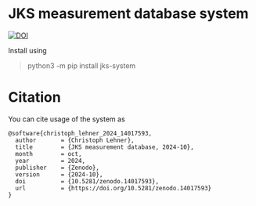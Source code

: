 # JKS measurement database system
[![DOI](https://zenodo.org/badge/881044249.svg)](https://doi.org/10.5281/zenodo.14017592)

Install using

> python3 -m pip install jks-system

# Citation
You can cite usage of the system as
```
@software{christoph_lehner_2024_14017593,
  author       = {Christoph Lehner},
  title        = {JKS measurement database, 2024-10},
  month        = oct,
  year         = 2024,
  publisher    = {Zenodo},
  version      = {2024-10},
  doi          = {10.5281/zenodo.14017593},
  url          = {https://doi.org/10.5281/zenodo.14017593}
}
```
